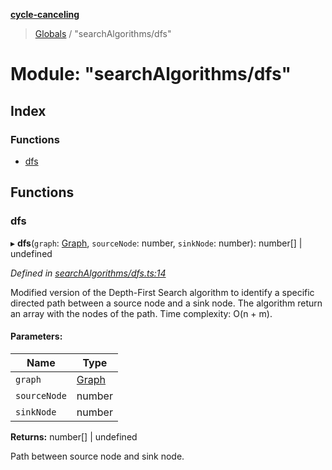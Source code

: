 **[cycle-canceling](../README.md)**

> [Globals](../globals.md) / "searchAlgorithms/dfs"

# Module: "searchAlgorithms/dfs"

## Index

### Functions

* [dfs](_searchalgorithms_dfs_.md#dfs)

## Functions

### dfs

▸ **dfs**(`graph`: [Graph](../classes/_datastructures_graph_.graph.md), `sourceNode`: number, `sinkNode`: number): number[] \| undefined

*Defined in [searchAlgorithms/dfs.ts:14](https://github.com/cedoor/cycle-canceling/blob/639af49/src/searchAlgorithms/dfs.ts#L14)*

Modified version of the Depth-First Search algorithm to identify
a specific directed path between a source node and a sink node.
The algorithm return an array with the nodes of the path.
Time complexity: O(n + m).

#### Parameters:

Name | Type |
------ | ------ |
`graph` | [Graph](../classes/_datastructures_graph_.graph.md) |
`sourceNode` | number |
`sinkNode` | number |

**Returns:** number[] \| undefined

Path between source node and sink node.
